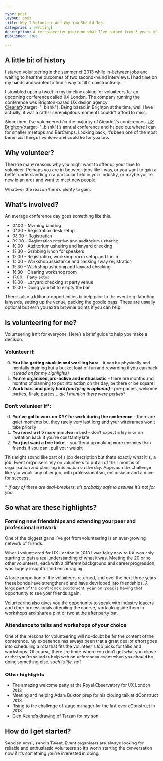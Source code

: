 ```yaml
---

type: post
layout: post
title: Why I Volunteer And Why You Should Too
categories : [writing]
description: A retrospective piece on what I’ve gained from 3 years of volunteering for web/digital conferences.
published: true

---
```


## A little bit of history

I started volunteering in the summer of 2013 while in-between jobs and waiting to hear the outcomes of two second-round interviews. I had time on my hands and wanted to find a way to fill it constructively.

I stumbled upon a tweet in my timeline asking for volunteers for an upcoming conference called UX London. The company running the conference was Brighton-based UX design agency [Clearleft](http://clearleft.com/){:target="_blank"}. Being based in Brighton at the time, well Hove actually, it was a rather serendipitous moment I couldn’t afford to miss.

Since then, I’ve volunteered for the majority of Clearleft’s conferences, [UX Brighton](http://uxbrighton.org.uk/){:target="_blank"}’s annual conference and helped out where I can for smaller meetups and BarCamps. Looking back, it’s been one of the most beneficial things I’ve done and could be for you too.

## Why volunteer?

There're many reasons why you might want to offer up your time to volunteer. Perhaps you are in-between jobs like I was, or you want to gain a better understanding in a particular field in your industry, or maybe you’re new to an area and want to meet new people.

Whatever the reason there’s plenty to gain.

## What’s involved?

An average conference day goes something like this.

* 07.00 - Morning briefing
* 07.30 - Registration desk setup
* 08.00 - Registration
* 09.00 - Registration rotation and auditorium ushering
* 10.00 - Auditorium ushering and lanyard checking
* 12.30 - Grabbing lunch for speakers
* 13.00 - Registration, workshop room setup and lunch
* 14.00 - Workshop assistance and packing away registration
* 15.30 - Workshop ushering and lanyard checking
* 16.30 - Clearing workshop room
* 17.00 - Party setup
* 18.00 - Lanyard checking at party venue
* 19.00 - Doing your bit to empty the bar

There’s also additional opportunities to help prior to the event e.g. labelling lanyards, setting up the venue, packing the goodie bags. These are usually optional but earn you extra brownie points if you can help.

## Is volunteering for me?

Volunteering isn’t for everyone. Here’s a brief guide to help you make a decision.

### Volunteer if:

0. **You like getting stuck in and working hard** - it can be physically and mentally draining but a bucket load of fun and rewarding if you can hack it _(read on for my highlights)_
0. **You’re organised, pro-active and enthusiastic** - there are months and months of planning to put into action on the day, be there or be square!
0. **Work hard and party hard _(partying is optional)_** - pre-parties, welcome parties, finale parties… _did I mention there were parties?_

### Don’t volunteer if\*:

0. **You’ve got to work on XYZ for work during the conference** - there are quiet moments but they rarely very last long and your wireframes won’t take priority
0. **You need just 5 more minutes in bed** - don’t expect a lay in or an invitation back if you’re constantly late
0. **You just want a free ticket** - you’ll end up making more enemies than friends if you can’t pull your weight

This might sound like part of a job description but that’s exactly what it is, a job. Event organisers rely on volunteers to put all of their months of organisation and planning into action on the day. Approach the challenge like you would any other job, with professionalism, enthusiasm and a drive for success.

\* _If any of these are deal-breakers, it’s probably safe to assume it’s not for you._

## So what are these highlights?

### Forming new friendships and extending your peer and professional network

One of the biggest gains I’ve got from volunteering is an ever-growing network of friends.

When I volunteered for UX London in 2013 I was fairly new to UX was only starting to gain a real understanding of what it was. Meeting the 20 or so other volunteers, each with a different background and career progression, was hugely insightful and encouraging.

A large proportion of the volunteers returned, and over the next three years these bonds have strengthened and have developed into friendships. A large part of the conference excitement, year-on-year, is having that opportunity to see your friends again.

Volunteering also gives you the opportunity to speak with industry leaders and other professionals attending the course, work alongside them in workshops and share a pint or two at the after party bar.

### Attendance to talks and workshops of your choice

One of the reasons for volunteering will no-doubt be for the content of the conference. My experience has always been that a great deal of effort goes into scheduling a rota that fits the volunteer's top picks for talks and workshops. Of course, there are times where you don’t get what you chose or that you’re asked to help with an unforeseen event when you should be doing something else, *such is life, no?*

### Other highlights

* The amazing welcome party at the Royal Observatory for UX London 2013
* Meeting and helping Adam Buxton prep for his closing talk at dConstruct 2013
* Rising to the challenge of stage manager for the last ever dConstruct in 2013
* Glen Keane’s drawing of Tarzan for my son

## How do I get started?

Send an email, send a Tweet. Event organisers are always looking for reliable and enthusiastic volunteers so it’s worth starting the conversation now if it’s something you’re interested in doing.
